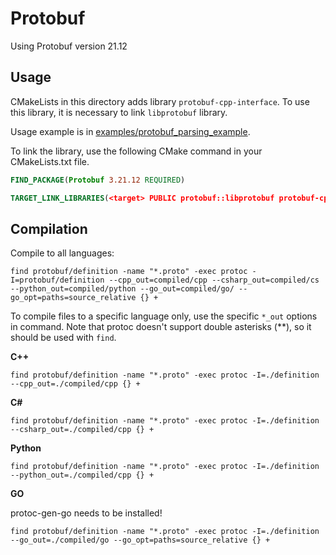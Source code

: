 # Protobuf
Using Protobuf version 21.12

## Usage
CMakeLists in this directory adds library `protobuf-cpp-interface`. 
To use this library, it is necessary to link `libprotobuf` library.

Usage example is in [examples/protobuf_parsing_example](examples/protobuf_parsing_example).

To link the library, use the following CMake command in your CMakeLists.txt file.
```cmake
FIND_PACKAGE(Protobuf 3.21.12 REQUIRED)

TARGET_LINK_LIBRARIES(<target> PUBLIC protobuf::libprotobuf protobuf-cpp-interface)
```

## Compilation
Compile to all languages:
```
find protobuf/definition -name "*.proto" -exec protoc -I=protobuf/definition --cpp_out=compiled/cpp --csharp_out=compiled/cs --python_out=compiled/python --go_out=compiled/go/ --go_opt=paths=source_relative {} +
```
To compile files to a specific language only, use the specific `*_out` options in command.
Note that protoc doesn't support double asterisks (**), so it should be used with `find`.

**C++**
```
find protobuf/definition -name "*.proto" -exec protoc -I=./definition --cpp_out=./compiled/cpp {} +
```

**C#**
```
find protobuf/definition -name "*.proto" -exec protoc -I=./definition --csharp_out=./compiled/cpp {} +
```

**Python**
```
find protobuf/definition -name "*.proto" -exec protoc -I=./definition --python_out=./compiled/cpp {} +
```

**GO** 

protoc-gen-go needs to be installed!
```
find protobuf/definition -name "*.proto" -exec protoc -I=./definition --go_out=./compiled/go --go_opt=paths=source_relative {} +
```

